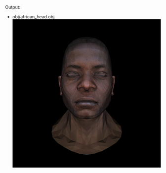 Output:

* obj/african_head.obj 
![african_head](https://github.com/sT4R3K/tinyrenderer/raw/img/4.0.png)
